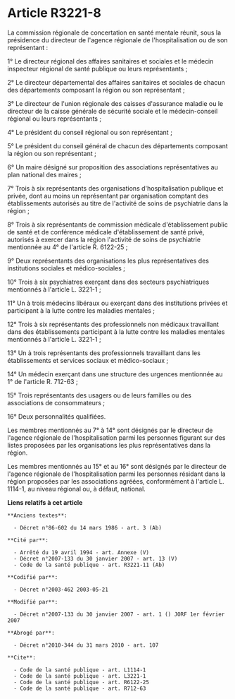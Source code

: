 # Article R3221-8

La commission régionale de concertation en santé mentale réunit, sous la présidence du directeur de l'agence régionale de
l'hospitalisation ou de son représentant :

1° Le directeur régional des affaires sanitaires et sociales et le médecin inspecteur régional de santé publique ou leurs
représentants ;

2° Le directeur départemental des affaires sanitaires et sociales de chacun des départements composant la région ou son
représentant ;

3° Le directeur de l'union régionale des caisses d'assurance maladie ou le directeur de la caisse générale de sécurité
sociale et le médecin-conseil régional ou leurs représentants ;

4° Le président du conseil régional ou son représentant ;

5° Le président du conseil général de chacun des départements composant la région ou son représentant ;

6° Un maire désigné sur proposition des associations représentatives au plan national des maires ;

7° Trois à six représentants des organisations d'hospitalisation publique et privée, dont au moins un représentant par
organisation comptant des établissements autorisés au titre de l'activité de soins de psychiatrie dans la région ;

8° Trois à six représentants de commission médicale d'établissement public de santé et de conférence médicale d'établissement
de santé privé, autorisés à exercer dans la région l'activité de soins de psychiatrie mentionnée au 4° de l'article R.
6122-25 ;

9° Deux représentants des organisations les plus représentatives des institutions sociales et médico-sociales ;

10° Trois à six psychiatres exerçant dans des secteurs psychiatriques mentionnés à l'article L. 3221-1 ;

11° Un à trois médecins libéraux ou exerçant dans des institutions privées et participant à la lutte contre les maladies
mentales ;

12° Trois à six représentants des professionnels non médicaux travaillant dans des établissements participant à la lutte
contre les maladies mentales mentionnés à l'article L. 3221-1 ;

13° Un à trois représentants des professionnels travaillant dans les établissements et services sociaux et médico-sociaux ;

14° Un médecin exerçant dans une structure des urgences mentionnée au 1° de l'article R. 712-63 ;

15° Trois représentants des usagers ou de leurs familles ou des associations de consommateurs ;

16° Deux personnalités qualifiées.

Les membres mentionnés au 7° à 14° sont désignés par le directeur de l'agence régionale de l'hospitalisation parmi les
personnes figurant sur des listes proposées par les organisations les plus représentatives dans la région.

Les membres mentionnés au 15° et au 16° sont désignés par le directeur de l'agence régionale de l'hospitalisation parmi les
personnes résidant dans la région proposées par les associations agréées, conformément à l'article L. 1114-1, au niveau
régional ou, à défaut, national.

**Liens relatifs à cet article**

	**Anciens textes**:

	  - Décret n°86-602 du 14 mars 1986 - art. 3 (Ab)

	**Cité par**:

	  - Arrêté du 19 avril 1994 - art. Annexe (V)
	  - Décret n°2007-133 du 30 janvier 2007 - art. 13 (V)
	  - Code de la santé publique - art. R3221-11 (Ab)

	**Codifié par**:

	  - Décret n°2003-462 2003-05-21

	**Modifié par**:

	  - Décret n°2007-133 du 30 janvier 2007 - art. 1 () JORF 1er février 2007

	**Abrogé par**:

	  - Décret n°2010-344 du 31 mars 2010 - art. 107

	**Cite**:

	  - Code de la santé publique - art. L1114-1
	  - Code de la santé publique - art. L3221-1
	  - Code de la santé publique - art. R6122-25
	  - Code de la santé publique - art. R712-63
